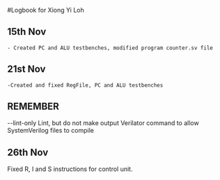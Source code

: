 #Logbook for Xiong Yi Loh

## 15th Nov
    - Created PC and ALU testbenches, modified program counter.sv file

## 21st Nov
    -Created and fixed RegFile, PC and ALU testbenches

## REMEMBER
--lint-only                 Lint, but do not make output
Verilator command to allow SystemVerilog files to compile

## 26th Nov
Fixed R, I and S instructions for control unit.